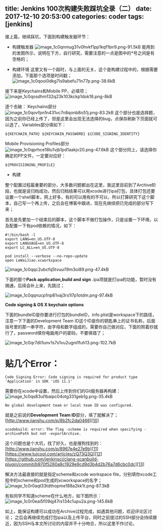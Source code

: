 title: Jenkins 100次构建失败踩坑全录（二）
date: 2017-12-10 20:53:00
categories: coder
tags: [jenkins]
-----------

接上篇，继续踩坑，下面到构建触发器环节：
<!-- more -->

+ 构建触发器
![image_1c0qnmug31v0hvkf1pp1kqf1bir9.png-91.5kB][1]
能用到的发图所示，说明在下方，自行研究，需要注意的一点是图中的*号之间是有空格的；

+ 构建环境
这里又有一个超时，与上面的无关，这个是构建过程中的，根据需要添加，下面那个选项是时间戳；
![image_1c0qooi0dkg7ls9abefu71n77p.png-38.6kB][2]

接下来是Keychains和Mobile PP，必填项；
![image_1c0qosdhm132q23k103kckp1dok16.png-8kB][3]

逐个击破：
Keychains部分
![image_1c0qovfpn1n431vc7n8qonb8o51j.png-83.2kB][4]
这个部分也是选择题，因为之前你已经上传了，但是这里会出现无法选择的bug，点保存刷新下页面就可以选了，Variables部分填如下：
```
${KEYCHAIN_PATH} ${KEYCHAIN_PASSWORD} ${CODE_SIGNING_IDENTITY}
```
Mobile Provisioning Profiles部分
![image_1c0qprhce18lu1vjb1pd1aakjv20.png-47.6kB][5]
这个部分同上，请选择你确定的PP文件，一定要对应好：
```
${PROVISIONING_PROFILE}
```

+ 构建

整个配置过程最重要的部分，大多数问题都出在这里，我这里目前到了Archive阶段，也就是说归档成功，然后归档结果可以用xcode进行ipa打包，具体打包还要设置一个shell脚本，网上好多，有的可以用有的不可以，所以打算研究下这个脚本，自己写一个再上传，之后会在博客中跟进，现在先继续把已完成的部分写下来；

首先是先要加一个结束后的脚本，这个脚本不做打包操作，只是设置一下环境，以及配置一下有pod依赖的情况，如下：
```
#!/bin/bash -l
export LANG=en_US.UTF-8
export LANGUAGE=en_US.UTF-8
export LC_ALL=en_US.UTF-8

pod install --verbose --no-repo-update
open LeWaiJiao.xcworkspace
```
![image_1c0qqc2ubcfq5tvuui19m3oi89.png-47.4kB][6]

下面的那个**Pack application,build and sign** .ipa项就是打ipa的功能，暂时没有搞通，后续会补上来，先跳过；

![image_1c0qqnucp1np81vaj3rs1l7p1otdm.png-97.4kB][7]

**Code signing & OS X keychain options**

下面的bundleID是你要进行打包的bundleID，info.plist是workspace下的路径，注意一下下面的Development Team ID这个ID是你的钥匙串上的证书名称，后面括号里的那一串字符，由字母和数字组成的，需要你自己做对应，下面的照着抄就行了，password填你电脑用户的密码，不要填错了；

![image_1c0qr7dli1unv1s7s1vu2ugm1fuh13.png-102.7kB][8]


贴几个Error：
=========

```
Code Signing Error: Code signing is required for product type 'Application' in SDK 'iOS 11.1'
```
需要你在xcode中设置，然后上传到你们的Git服务器再构建：
![image_1c0qs83ul1baipc04otg331geb1g.png-35.4kB][9]

```
No global development team or local team ID was configured.
```

就是之前说的**Development Team ID**部分，填了就解决了；
[http://www.jianshu.com/p/8b2fc2da0466][10]

```
xcodebuild: error: The flag -scheme is required when specifying -archivePath but not -exportArchive.
```
这个问题也是个大坑，找了好久，也是搜狗找到的：
[http://www.jianshu.com/p/8967e4e27e9b][11]
[https://www.tuicool.com/articles/zQ73Q3Q][12]
[https://github.com/jenkinsci/clang-scanbuild-plugin/commit/b970f5280a9c1929e9cd9d3b4d2b76a7d6cbc0dc][13]

解决方法最直接的就是指定scheme和xcode workspace file，分别填你xcode工程中的scheme和pod生成的xcworkspace的名字；
![image_1c0r0aqt33tdthopme188a2kk1t.png-87.3kB][14]

有些同学不知道scheme在什么地方，如下图所示：
![image_1c0r0eai5f09qj47rs134c1upu2a.png-145.6kB][15]


如上，能保证构建可以成功在Archive过程完成，如遇其他问题，欢迎评论区讨论；
之后会再继续完成打包ipa以及上传平台，同时之前提过的SSH部分会持续跟近，因为SSH与本文所讨论的内容并不十分吻合，所以这里不作讨论。


  [1]: http://static.zybuluo.com/usiege/it14w81rja3zme63xykjxy5o/image_1c0qnmug31v0hvkf1pp1kqf1bir9.png
  [2]: http://static.zybuluo.com/usiege/pjeg3kt1s3cb0rxb2l1dfsfr/image_1c0qooi0dkg7ls9abefu71n77p.png
  [3]: http://static.zybuluo.com/usiege/cjtc66sg8991c5ulj3uib8dq/image_1c0qosdhm132q23k103kckp1dok16.png
  [4]: http://static.zybuluo.com/usiege/li5lfp7spsd6c3bw435besbb/image_1c0qovfpn1n431vc7n8qonb8o51j.png
  [5]: http://static.zybuluo.com/usiege/1s0il4bxtsop1ame15pbq0ul/image_1c0qprhce18lu1vjb1pd1aakjv20.png
  [6]: http://static.zybuluo.com/usiege/rxby0iwous3ppc63wyn1c83y/image_1c0qqc2ubcfq5tvuui19m3oi89.png
  [7]: http://static.zybuluo.com/usiege/eceobb4arpah1xacmv2lmxrr/image_1c0qqnucp1np81vaj3rs1l7p1otdm.png
  [8]: http://static.zybuluo.com/usiege/xhxhseh11fwg4wnbt8gpj95y/image_1c0qr7dli1unv1s7s1vu2ugm1fuh13.png
  [9]: http://static.zybuluo.com/usiege/r85b8hxub85tfinbuzue1svp/image_1c0qs83ul1baipc04otg331geb1g.png
  [10]: http://www.jianshu.com/p/8b2fc2da0466
  [11]: http://www.jianshu.com/p/8967e4e27e9b
  [12]: https://www.tuicool.com/articles/zQ73Q3Q
  [13]: https://github.com/jenkinsci/clang-scanbuild-plugin/commit/b970f5280a9c1929e9cd9d3b4d2b76a7d6cbc0dc
  [14]: http://static.zybuluo.com/usiege/tlotqzvjbjlqk2ms1u43w2yd/image_1c0r0aqt33tdthopme188a2kk1t.png
  [15]: http://static.zybuluo.com/usiege/1y4937ijhbvifle7jfgjg3ac/image_1c0r0eai5f09qj47rs134c1upu2a.png